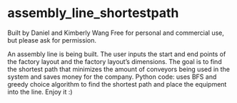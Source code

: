 # assembly_line_shortestpath
Built by Daniel and Kimberly Wang
Free for personal and commercial use, but please ask for permission. 

An assembly line is being built. The user inputs the start and end points of the factory layout and the factory layout’s dimensions. 
The goal is to find the shortest path that minimizes the amount of conveyors being used in the system and saves money for the company.
Python code: uses BFS and greedy choice algorithm to find the shortest path and place the equipment into the line. 
Enjoy it :)


